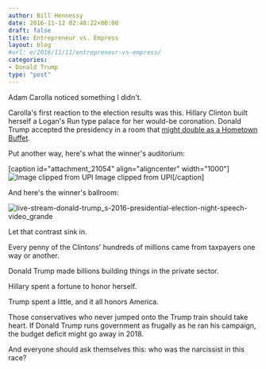 ```yaml
---
author: Bill Hennessy
date: 2016-11-12 02:48:22+00:00
draft: false
title: Entrepreneur vs. Empress
layout: blog
#url: e/2016/11/11/entrepreneur-vs-empress/
categories:
- Donald Trump
type: "post"
---
```


Adam Carolla noticed something I didn't.

Carolla's first reaction to the election results was this. Hillary Clinton built herself a Logan's Run type palace for her would-be coronation. Donald Trump accepted the presidency in a room that [might double as a Hometown Buffet](https://cdn46.castfire.com/audio/522/3444/25318/3205599/2016-11-10acs_2016-11-09-192439-7770-0-1088-0.64k.mp3?cdn_id=46&uuid=aa2882c76b53d210d090b8368b16b714&referer=http%3A%2F%2Fadamcarolla.com%2Fben-shapiro-glynn-washington-and-representative-richard-martin%2F).

Put another way, here's what the winner's auditorium:

[caption id="attachment_21054" align="aligncenter" width="1000"]![Image clipped from UPI](https://hennessysview.com/wp-content/uploads/2016/11/Buckling-up-for-a-long-night-at-Hillary-Clintons-election-night-party_6_1.jpg)
Image clipped from UPI[/caption]

And here's the winner's ballroom:

![live-stream-donald-trump_s-2016-presidential-election-night-speech-video_grande](https://hennessysview.com/wp-content/uploads/2016/11/LIVE-STREAM-Donald-Trump_s-2016-Presidential-Election-Night-Speech-VIDEO_grande.jpg)


Let that contrast sink in.

Every penny of the Clintons' hundreds of millions came from taxpayers one way or another.

Donald Trump made billions building things in the private sector.

Hillary spent a fortune to honor herself.

Trump spent a little, and it all honors America.

Those conservatives who never jumped onto the Trump train should take heart. If Donald Trump runs government as frugally as he ran his campaign, the budget deficit might go away in 2018.

And everyone should ask themselves this: who was the narcissist in this race?
